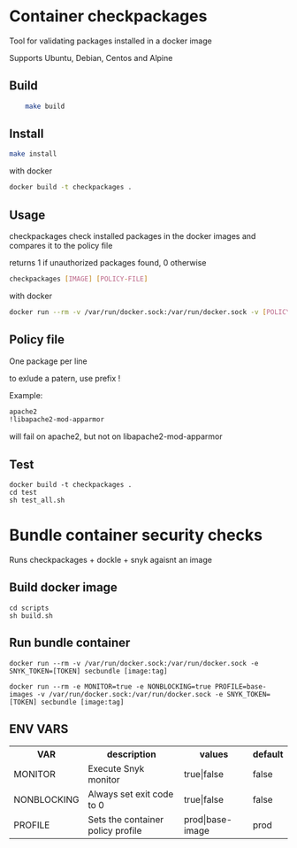 # Container checkpackages

Tool for validating packages installed in a docker image

Supports Ubuntu, Debian, Centos and Alpine

## Build 
```bash
    make build 
```

## Install
```bash
make install
```

with docker 
```bash
docker build -t checkpackages . 
```


## Usage
checkpackages check installed packages in the docker images and compares it to the policy file

returns 1 if unauthorized packages found, 0 otherwise


```bash
checkpackages [IMAGE] [POLICY-FILE]
```

with docker
```bash
docker run --rm -v /var/run/docker.sock:/var/run/docker.sock -v [POLICY_PATH]:/tmp/policy checkpackages [IMAGE] /tmp/policy
```


## Policy file
One package per line

to exlude a patern, use prefix !


Example:
```bash
apache2
!libapache2-mod-apparmor
```

will fail on apache2, but not on libapache2-mod-apparmor

## Test
```
docker build -t checkpackages . 
cd test
sh test_all.sh
```

# Bundle container security checks

Runs checkpackages + dockle + snyk agaisnt an image


## Build docker image
```
cd scripts
sh build.sh
```

## Run bundle container
```
docker run --rm -v /var/run/docker.sock:/var/run/docker.sock -e SNYK_TOKEN=[TOKEN] secbundle [image:tag]

docker run --rm -e MONITOR=true -e NONBLOCKING=true PROFILE=base-images -v /var/run/docker.sock:/var/run/docker.sock -e SNYK_TOKEN=[TOKEN] secbundle [image:tag]
```

## ENV VARS
<table>
<tr><th>VAR</th><th>description</th><th>values</th><th>default</th></tr>
<tr><td>MONITOR</td><td>Execute Snyk monitor</td><td>true|false</td><td>false</td></tr>
<tr><td>NONBLOCKING</td><td>Always set exit code to 0</td><td>true|false</td><td>false</td></tr>
<tr><td>PROFILE</td><td>Sets the container policy profile</td><td>prod|base-image</td><td>prod</td></tr>
</table>
